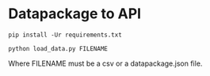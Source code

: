 # Datapackage to API


```
pip install -Ur requirements.txt

python load_data.py FILENAME
```

Where FILENAME must be a csv or a datapackage.json file.

